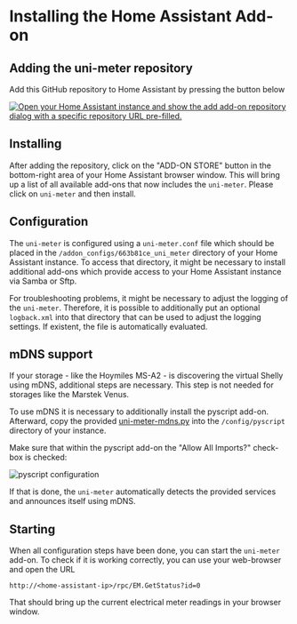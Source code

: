 # Installing the Home Assistant Add-on

## Adding the uni-meter repository

Add this GitHub repository to Home Assistant by pressing the button below

[![Open your Home Assistant instance and show the add add-on repository dialog with a specific repository URL pre-filled.](https://my.home-assistant.io/badges/supervisor_add_addon_repository.svg)](https://my.home-assistant.io/redirect/supervisor_add_addon_repository/?repository_url=https%3A%2F%2Fgithub.com%2Fsdeigm%2Funi-meter)

## Installing 

After adding the repository, click on the "ADD-ON STORE" button in the bottom-right area of your Home Assistant browser 
window. This will bring up a list of all available add-ons that now includes the `uni-meter`. Please click on
`uni-meter` and then install.

## Configuration

The `uni-meter` is configured using a `uni-meter.conf` file which should be placed in the ``/addon_configs/663b81ce_uni_meter`` 
directory of your Home Assistant instance. To access that directory, it might be necessary to install additional add-ons
which provide access to your Home Assistant instance via Samba or Sftp.

For troubleshooting problems, it might be necessary to adjust the logging of the `uni-meter`. Therefore, it is possible
to additionally put an optional `logback.xml` into that directory that can be used to adjust the logging settings. If
existent, the file is automatically evaluated.

## mDNS support

If your storage - like the Hoymiles MS-A2 - is discovering the virtual Shelly using mDNS, additional steps are necessary.
This step is not needed for storages like the Marstek Venus.

To use mDNS it is necessary to additionally install the pyscript add-on. Afterward, copy the provided 
[uni-meter-mdns.py](https://github.com/sdeigm/uni-meter/blob/main/ha_addon/uni-meter-mdns.py) into the `/config/pyscript` 
directory of your instance.

Make sure that within the pyscript add-on the "Allow All Imports?" check-box is checked:

![pyscript configuration](https://github.com/sdeigm/uni-meter/blob/main/doc/image/PyScriptConfig.jpg "pyscript configuration")


If that is done, the `uni-meter` automatically detects the provided services and announces itself using mDNS.  

## Starting

When all configuration steps have been done, you can start the `uni-meter` add-on. To check if it is working correctly,
you can use your web-browser and open the URL

```
http://<home-assistant-ip>/rpc/EM.GetStatus?id=0
```

That should bring up the current electrical meter readings in your browser window.